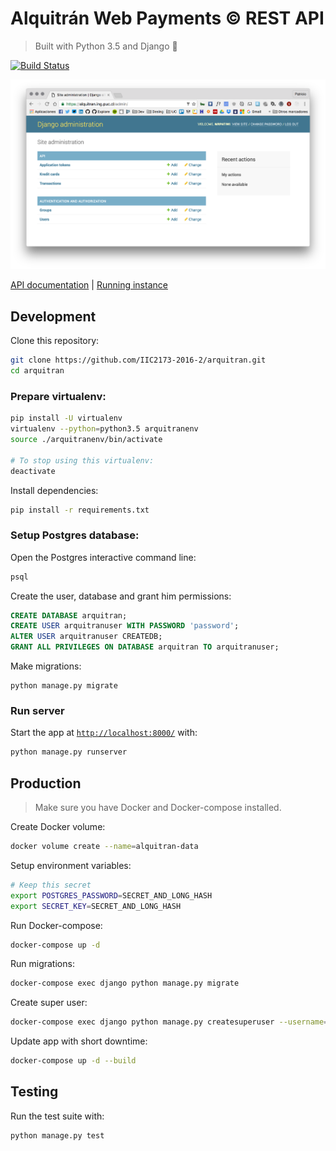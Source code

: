 # Alquitrán Web Payments © REST API

> Built with Python 3.5 and Django :snake:

[![Build Status](https://travis-ci.org/IIC2173-2016-2/arquitran.svg?branch=travis)](https://travis-ci.org/IIC2173-2016-2/arquitran)

![screenshot](./media/screenshot.png)

[API documentation](https://jsapi.apiary.io/previews/arquitranpaymentapi) | [Running instance](https://alquitran.ing.puc.cl)

## Development

Clone this repository:

```sh
git clone https://github.com/IIC2173-2016-2/arquitran.git
cd arquitran
```

### Prepare virtualenv:

```sh
pip install -U virtualenv
virtualenv --python=python3.5 arquitranenv
source ./arquitranenv/bin/activate

# To stop using this virtualenv:
deactivate
```

Install dependencies:

```sh
pip install -r requirements.txt
```

### Setup Postgres database:

Open the Postgres interactive command line:

```sh
psql
```

Create the user, database and grant him permissions:

```sql
CREATE DATABASE arquitran;
CREATE USER arquitranuser WITH PASSWORD 'password';
ALTER USER arquitranuser CREATEDB;
GRANT ALL PRIVILEGES ON DATABASE arquitran TO arquitranuser;
```

Make migrations:

```
python manage.py migrate
```

### Run server

Start the app at [`http://localhost:8000/`](http://localhost:8000/) with:

```sh
python manage.py runserver
```

## Production

> Make sure you have Docker and Docker-compose installed.

Create Docker volume:

```sh
docker volume create --name=alquitran-data
```

Setup environment variables:

```sh
# Keep this secret
export POSTGRES_PASSWORD=SECRET_AND_LONG_HASH
export SECRET_KEY=SECRET_AND_LONG_HASH
```

Run Docker-compose:

```sh
docker-compose up -d
```

Run migrations:

```sh
docker-compose exec django python manage.py migrate
```

Create super user:

```sh
docker-compose exec django python manage.py createsuperuser --username=admin --email=admin@example.com
```

Update app with short downtime:

```sh
docker-compose up -d --build
```

## Testing

Run the test suite with:

```sh
python manage.py test
```
